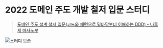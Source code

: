# 2022 도메인 주도 개발 철저 입문 스터디

> [도메인 주도 설계 철저 입문(코드와 패턴으로 밑바닥부터 이해하는 DDD) - 나루세 마사노부](http://www.yes24.com/Product/Goods/93384475)

![스터디 모습](images/main.png)

